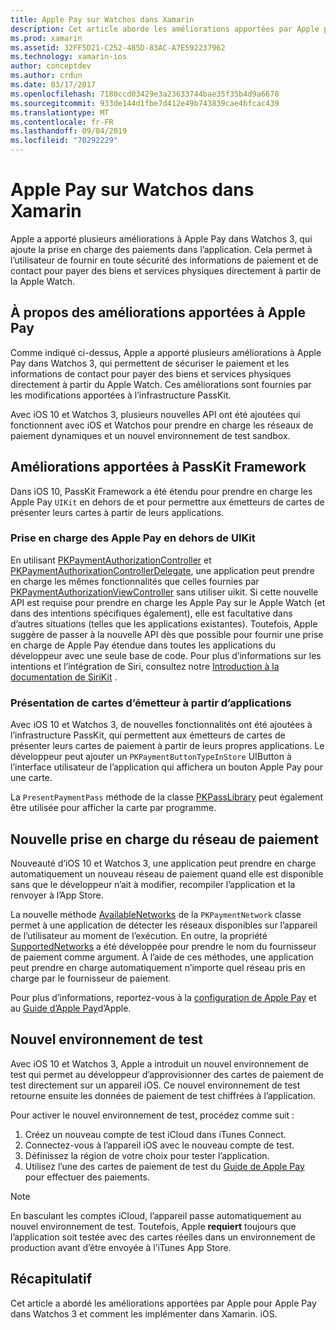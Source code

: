 ```yaml
---
title: Apple Pay sur Watchos dans Xamarin
description: Cet article aborde les améliorations apportées par Apple pour Apple Pay dans Watchos 3 et comment les implémenter dans Xamarin. iOS pour les Apple Watch.
ms.prod: xamarin
ms.assetid: 32FF5D21-C252-485D-83AC-A7E592237962
ms.technology: xamarin-ios
author: conceptdev
ms.author: crdun
ms.date: 03/17/2017
ms.openlocfilehash: 7180ccd03429e3a23633744bae35f35b4d9a6678
ms.sourcegitcommit: 933de144d1fbe7d412e49b743839cae4bfcac439
ms.translationtype: MT
ms.contentlocale: fr-FR
ms.lasthandoff: 09/04/2019
ms.locfileid: "70292229"
---
```

# <a name="apple-pay-on-watchos-in-xamarin"></a>Apple Pay sur Watchos dans Xamarin

Apple a apporté plusieurs améliorations à Apple Pay dans Watchos 3, qui ajoute la prise en charge des paiements dans l’application. Cela permet à l’utilisateur de fournir en toute sécurité des informations de paiement et de contact pour payer des biens et services physiques directement à partir de la Apple Watch.


## <a name="about-apple-pay-enhancements"></a>À propos des améliorations apportées à Apple Pay

Comme indiqué ci-dessus, Apple a apporté plusieurs améliorations à Apple Pay dans Watchos 3, qui permettent de sécuriser le paiement et les informations de contact pour payer des biens et services physiques directement à partir du Apple Watch. Ces améliorations sont fournies par les modifications apportées à l’infrastructure PassKit.

Avec iOS 10 et Watchos 3, plusieurs nouvelles API ont été ajoutées qui fonctionnent avec iOS et Watchos pour prendre en charge les réseaux de paiement dynamiques et un nouvel environnement de test sandbox.

## <a name="passkit-framework-enhancements"></a>Améliorations apportées à PassKit Framework

Dans iOS 10, PassKit Framework a été étendu pour prendre en charge les Apple Pay `UIKit` en dehors de et pour permettre aux émetteurs de cartes de présenter leurs cartes à partir de leurs applications. 

### <a name="supporting-apple-pay-outside-of-uikit"></a>Prise en charge des Apple Pay en dehors de UIKit

En utilisant [PKPaymentAuthorizationController](https://developer.apple.com/reference/passkit/pkpaymentauthorizationcontroller) et [PKPaymentAuthorixationControllerDelegate](https://developer.apple.com/reference/passkit/pkpaymentauthorizationcontrollerdelegate), une application peut prendre en charge les mêmes fonctionnalités que celles fournies par [PKPaymentAuthorizationViewController](https://developer.apple.com/reference/passkit/pkpaymentauthorizationviewcontroller) sans utiliser uikit. Si cette nouvelle API est requise pour prendre en charge les Apple Pay sur le Apple Watch (et dans des intentions spécifiques également), elle est facultative dans d’autres situations (telles que les applications existantes). Toutefois, Apple suggère de passer à la nouvelle API dès que possible pour fournir une prise en charge de Apple Pay étendue dans toutes les applications du développeur avec une seule base de code. Pour plus d’informations sur les intentions et l’intégration de Siri, consultez notre [Introduction à la documentation de SiriKit](~/ios/platform/sirikit/index.md) .

### <a name="presenting-issuer-cards-from-within-apps"></a>Présentation de cartes d’émetteur à partir d’applications

Avec iOS 10 et Watchos 3, de nouvelles fonctionnalités ont été ajoutées à l’infrastructure PassKit, qui permettent aux émetteurs de cartes de présenter leurs cartes de paiement à partir de leurs propres applications. Le développeur peut ajouter un `PKPaymentButtonTypeInStore` UIButton à l’interface utilisateur de l’application qui affichera un bouton Apple Pay pour une carte.

La `PresentPaymentPass` méthode de la classe [PKPassLibrary](https://developer.apple.com/reference/passkit/pkpasslibrary) peut également être utilisée pour afficher la carte par programme.

## <a name="new-payment-network-support"></a>Nouvelle prise en charge du réseau de paiement

Nouveauté d’iOS 10 et Watchos 3, une application peut prendre en charge automatiquement un nouveau réseau de paiement quand elle est disponible sans que le développeur n’ait à modifier, recompiler l’application et la renvoyer à l’App Store.

La nouvelle méthode [AvailableNetworks](https://developer.apple.com/reference/passkit/pkpaymentrequest/1833288-availablenetworks) de la `PKPaymentNetwork` classe permet à une application de détecter les réseaux disponibles sur l’appareil de l’utilisateur au moment de l’exécution. En outre, la propriété [SupportedNetworks](https://developer.apple.com/reference/passkit/pkpaymentrequest/1619329-supportednetworks) a été développée pour prendre le nom du fournisseur de paiement comme argument. À l’aide de ces méthodes, une application peut prendre en charge automatiquement n’importe quel réseau pris en charge par le fournisseur de paiement.

Pour plus d’informations, reportez-vous à la [configuration de Apple Pay](~/ios/platform/apple-pay.md) et au [Guide d’Apple Pay](https://developer.apple.com/apple-pay/)d’Apple.

## <a name="new-testing-environment"></a>Nouvel environnement de test

Avec iOS 10 et Watchos 3, Apple a introduit un nouvel environnement de test qui permet au développeur d’approvisionner des cartes de paiement de test directement sur un appareil iOS. Ce nouvel environnement de test retourne ensuite les données de paiement de test chiffrées à l’application.

Pour activer le nouvel environnement de test, procédez comme suit :

1. Créez un nouveau compte de test iCloud dans iTunes Connect.
2. Connectez-vous à l’appareil iOS avec le nouveau compte de test.
3. Définissez la région de votre choix pour tester l’application.
4. Utilisez l’une des cartes de paiement de test du [Guide de Apple Pay](https://developer.apple.com/apple-pay/) pour effectuer des paiements.

> [!NOTE]
> En basculant les comptes iCloud, l’appareil passe automatiquement au nouvel environnement de test. Toutefois, Apple **requiert** toujours que l’application soit testée avec des cartes réelles dans un environnement de production avant d’être envoyée à l’iTunes App Store.

## <a name="summary"></a>Récapitulatif

Cet article a abordé les améliorations apportées par Apple pour Apple Pay dans Watchos 3 et comment les implémenter dans Xamarin. iOS.

